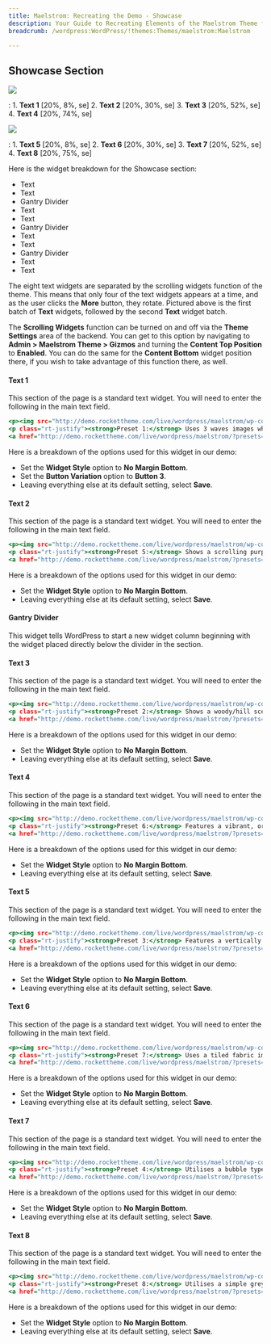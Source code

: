 ```yaml
---
title: Maelstrom: Recreating the Demo - Showcase
description: Your Guide to Recreating Elements of the Maelstrom Theme for WordPress
breadcrumb: /wordpress:WordPress/!themes:Themes/maelstrom:Maelstrom

---
```


Showcase Section
-----

![][demo]

:   1. **Text 1** [20%, 8%, se]
    2. **Text 2** [20%, 30%, se]
    3. **Text 3** [20%, 52%, se]
    4. **Text 4** [20%, 74%, se]

![][demo2]

:   1. **Text 5** [20%, 8%, se]
    2. **Text 6** [20%, 30%, se]
    3. **Text 7** [20%, 52%, se]
    4. **Text 8** [20%, 75%, se]

Here is the widget breakdown for the Showcase section:

* Text
* Text
* Gantry Divider
* Text
* Text
* Gantry Divider
* Text
* Text
* Gantry Divider
* Text
* Text

The eight text widgets are separated by the scrolling widgets function of the theme. This means that only four of the text widgets appears at a time, and as the user clicks the **More** button, they rotate. Pictured above is the first batch of **Text** widgets, followed by the second **Text** widget batch.

The **Scrolling Widgets** function can be turned on and off via the **Theme Settings** area of the backend. You can get to this option by navigating to **Admin > Maelstrom Theme > Gizmos** and turning the **Content Top Position** to **Enabled**. You can do the same for the **Content Bottom** widget position there, if you wish to take advantage of this function there, as well.

#### Text 1

This section of the page is a standard text widget. You will need to enter the following in the main text field.

~~~ .html
<p><img src="http://demo.rockettheme.com/live/wordpress/maelstrom/wp-content/rockettheme/rt_maelstrom_wp/frontpage/showcase1.jpg" alt="image" width="190" height="74" class="rt-image" /></p>
<p class="rt-justify"><strong>Preset 1:</strong> Uses 3 waves images which cross fade subtly to create a horizontal movement effect.</p>
<a href="http://demo.rockettheme.com/live/wordpress/maelstrom/?presets=preset1" class="readon fp-readon"><span>Live Preview</span></a>
~~~

Here is a breakdown of the options used for this widget in our demo:

* Set the **Widget Style** option to **No Margin Bottom**.
* Set the **Button Variation** option to **Button 3**.
* Leaving everything else at its default setting, select **Save**.

#### Text 2

This section of the page is a standard text widget. You will need to enter the following in the main text field.

~~~ .html
<p><img src="http://demo.rockettheme.com/live/wordpress/maelstrom/wp-content/rockettheme/rt_maelstrom_wp/frontpage/showcase5.jpg" alt="image" width="190" height="74" class="rt-image" /></p>
<p class="rt-justify"><strong>Preset 5:</strong> Shows a scrolling purple patterned image, moving along the vertical axis.</p>
<a href="http://demo.rockettheme.com/live/wordpress/maelstrom/?presets=preset5" class="readon fp-readon"><span>Live Preview</span></a>
~~~

Here is a breakdown of the options used for this widget in our demo:

* Set the **Widget Style** option to **No Margin Bottom**.
* Leaving everything else at its default setting, select **Save**.

#### Gantry Divider

This widget tells WordPress to start a new widget column beginning with the widget placed directly below the divider in the section.

#### Text 3

This section of the page is a standard text widget. You will need to enter the following in the main text field.

~~~ .html
<p><img src="http://demo.rockettheme.com/live/wordpress/maelstrom/wp-content/rockettheme/rt_maelstrom_wp/frontpage/showcase2.jpg" alt="image" width="190" height="74" class="rt-image" /></p>
<p class="rt-justify"><strong>Preset 2:</strong> Shows a woody/hill scene with birds and dust moving horizontally in the wind.</p>
<a href="http://demo.rockettheme.com/live/wordpress/maelstrom/?presets=preset2" class="readon fp-readon"><span>Live Preview</span></a>
~~~

Here is a breakdown of the options used for this widget in our demo:

* Set the **Widget Style** option to **No Margin Bottom**.
* Leaving everything else at its default setting, select **Save**.

#### Text 4

This section of the page is a standard text widget. You will need to enter the following in the main text field.

~~~ .html
<p><img src="http://demo.rockettheme.com/live/wordpress/maelstrom/wp-content/rockettheme/rt_maelstrom_wp/frontpage/showcase6.jpg" alt="image" width="190" height="74" class="rt-image" /></p>
<p class="rt-justify"><strong>Preset 6:</strong> Features a vibrant, orange photographic background image, scrolling upwards.</p>
<a href="http://demo.rockettheme.com/live/wordpress/maelstrom/?presets=preset6" class="readon fp-readon"><span>Live Preview</span></a>
~~~

Here is a breakdown of the options used for this widget in our demo:

* Set the **Widget Style** option to **No Margin Bottom**.
* Leaving everything else at its default setting, select **Save**.

#### Text 5

This section of the page is a standard text widget. You will need to enter the following in the main text field.

~~~ .html
<p><img src="http://demo.rockettheme.com/live/wordpress/maelstrom/wp-content/rockettheme/rt_maelstrom_wp/frontpage/showcase3.jpg" alt="image" width="190" height="74" class="rt-image" /></p>
<p class="rt-justify"><strong>Preset 3:</strong> Features a vertically scrolling BG image mimicking the daily sunlight changes.</p>
<a href="http://demo.rockettheme.com/live/wordpress/maelstrom/?presets=preset3" class="readon fp-readon"><span>Live Preview</span></a>
~~~

Here is a breakdown of the options used for this widget in our demo:

* Set the **Widget Style** option to **No Margin Bottom**.
* Leaving everything else at its default setting, select **Save**.

#### Text 6

This section of the page is a standard text widget. You will need to enter the following in the main text field.

~~~ .html
<p><img src="http://demo.rockettheme.com/live/wordpress/maelstrom/wp-content/rockettheme/rt_maelstrom_wp/frontpage/showcase7.jpg" alt="image" width="190" height="74" class="rt-image" /></p>
<p class="rt-justify"><strong>Preset 7:</strong> Uses a tiled fabric image, scrolling slowly vertically, on top of a white main body.</p>
<a href="http://demo.rockettheme.com/live/wordpress/maelstrom/?presets=preset7" class="readon fp-readon"><span>Live Preview</span></a>
~~~

Here is a breakdown of the options used for this widget in our demo:

* Set the **Widget Style** option to **No Margin Bottom**.
* Leaving everything else at its default setting, select **Save**.

#### Text 7

This section of the page is a standard text widget. You will need to enter the following in the main text field.

~~~ .html
<p><img src="http://demo.rockettheme.com/live/wordpress/maelstrom/wp-content/rockettheme/rt_maelstrom_wp/frontpage/showcase4.jpg" alt="image" width="190" height="74" class="rt-image" /></p>
<p class="rt-justify"><strong>Preset 4:</strong> Utilises a bubble type background image, which scrolls slowly vertically.</p>
<a href="http://demo.rockettheme.com/live/wordpress/maelstrom/?presets=preset4" class="readon fp-readon"><span>Live Preview</span></a>
~~~

Here is a breakdown of the options used for this widget in our demo:

* Set the **Widget Style** option to **No Margin Bottom**.
* Leaving everything else at its default setting, select **Save**.

#### Text 8

This section of the page is a standard text widget. You will need to enter the following in the main text field.

~~~ .html
<p><img src="http://demo.rockettheme.com/live/wordpress/maelstrom/wp-content/rockettheme/rt_maelstrom_wp/frontpage/showcase8.jpg" alt="image" width="190" height="74" class="rt-image" /></p>
<p class="rt-justify"><strong>Preset 8:</strong> Utilises a simple grey pattern, scrolling slowly vertically, on top of a white main body.</p>
<a href="http://demo.rockettheme.com/live/wordpress/maelstrom/?presets=preset8" class="readon fp-readon"><span>Live Preview</span></a>
~~~

Here is a breakdown of the options used for this widget in our demo:

* Set the **Widget Style** option to **No Margin Bottom**.
* Leaving everything else at its default setting, select **Save**.

[demo]: assets/demo_2.jpeg
[demo2]: assets/demo_3.jpeg
[roksprocket]: ../../plugins/roksprocket/
